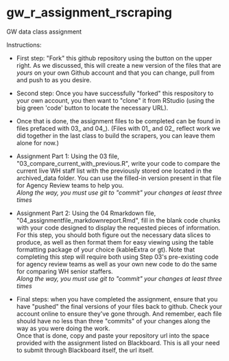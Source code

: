 # gw_r_assignment_rscraping
GW data class assignment  

Instructions:  
  
- First step: "Fork" this github repository using the button on the upper right. As we discussed, this will create a new version of the files that are *yours* on your own Github account and that you can change, pull from and push to as you desire.  

- Second step: Once you have successfully "forked" this respository to your own account, you then want to "clone" it from RStudio (using the big green 'code' button to locate the necessary URL).  
  
- Once that is done, the assignment files to be completed can be found in files prefaced with 03_ and 04_). (Files with 01_ and 02_ reflect work we did together in the last class to build the scrapers, you can leave them alone for now.)  

- Assignment Part 1: Using the 03 file, "03_compare_current_with_previous.R", write your code to compare the current live WH staff list with the previously stored one located in the archived_data folder. You can use the filled-in version present in that file for Agency Review teams to help you.  
*Along the way, you must use git to "commit" your changes at least three times*
  
- Assignment Part 2: Using the 04 Rmarkdown file, "04_assignmentfile_markdownreport.Rmd", fill in the blank code chunks with your code designed to display the requested pieces of information. For this step, you should both figure out the necessary data slices to produce, as well as then format them for easy viewing using the table formatting package of your choice (kableExtra or gt). Note that completing this step will require both using Step 03's pre-existing code for agency review teams as well as your own new code to do the same for comparing WH senior staffers.  
*Along the way, you must use git to "commit" your changes at least three times*

- Final steps: when you have completed the assignment, ensure that you have "pushed" the final versions of your files back to github. Check your account online to ensure they've gone through. And remember, each file should have no less than three "commits" of your changes along the way as you were doing the work.  
Once that is done, copy and paste your repository url into the space provided with the assignment listed on Blackboard. This is all your need to submit through Blackboard itself, the url itself.



